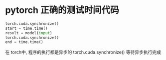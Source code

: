 # pytorch 正确的测试时间代码
```python
torch.cuda.synchronize()
start = time.time()
result = model(input)
torch.cuda.synchronize()
end = time.time()
```

在 torch中, 程序的执行都是异步的
torch.cuda.synchronize() 等待异步执行完成
